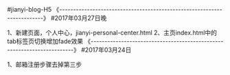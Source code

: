 #jianyi-blog-H5
《------------------------------------------------------------------------》
#2017年03月27日晚

1、新建页面，个人中心，jianyi-personal-center.html
2、主页index.html中的tab标签页切换增加fade效果
《------------------------------------------------------------------------》
#2017年03月24日

1、邮箱注册步骤去掉第三步